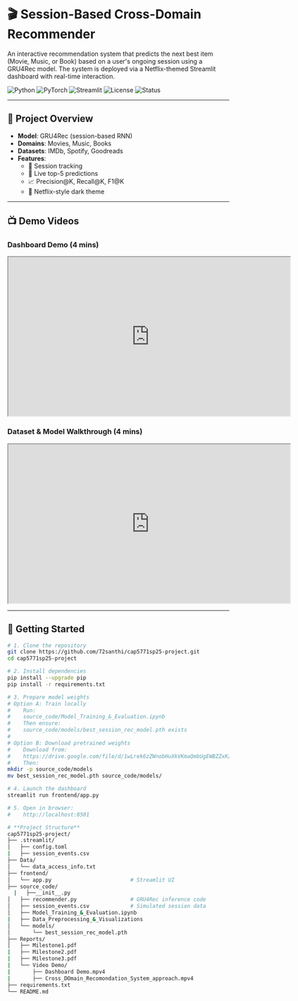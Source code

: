 # 🎬 Session-Based Cross-Domain Recommender

An interactive recommendation system that predicts the next best item (Movie, Music, or Book) based on a user's ongoing session using a GRU4Rec model. The system is deployed via a Netflix-themed Streamlit dashboard with real-time interaction.

![Python](https://img.shields.io/badge/Python-3.10-blue)
![PyTorch](https://img.shields.io/badge/PyTorch-2.0-orange)
![Streamlit](https://img.shields.io/badge/Streamlit-1.30.0-red)
![License](https://img.shields.io/github/license/72santhi/cap5771sp25-project)
![Status](https://img.shields.io/badge/Status-Active-brightgreen)

---

## 🎯 Project Overview

- **Model**: GRU4Rec (session-based RNN)
- **Domains**: Movies, Music, Books
- **Datasets**: IMDb, Spotify, Goodreads
- **Features**:
  - 🔁 Session tracking  
  - 🔮 Live top-5 predictions  
  - 📈 Precision@K, Recall@K, F1@K  
  - 🎨 Netflix-style dark theme  

---

## 📺 Demo Videos

### Dashboard Demo (4 mins)  
<iframe src="https://drive.google.com/file/d/1C1WuEWpatL2zhSvaX_6W_M98UIe9VejN/preview" width="640" height="360" allow="autoplay"></iframe>

### Dataset & Model Walkthrough (4 mins)  
<iframe src="https://drive.google.com/file/d/1Iag5igRfxkv7yLTSvamyQ1tScOKBfdf2/preview" width="640" height="360" allow="autoplay"></iframe>

---

## 🚀 Getting Started

```bash
# 1. Clone the repository
git clone https://github.com/72santhi/cap5771sp25-project.git
cd cap5771sp25-project

# 2. Install dependencies
pip install --upgrade pip
pip install -r requirements.txt

# 3. Prepare model weights
# Option A: Train locally
#    Run:
#    source_code/Model_Training_&_Evaluation.ipynb
#    Then ensure:
#    source_code/models/best_session_rec_model.pth exists
#
# Option B: Download pretrained weights
#    Download from:
#    https://drive.google.com/file/d/1wLrek6zZWnobHuXkVKmaQmbUgEWBZZxK/view?usp=sharing
#    Then:
mkdir -p source_code/models
mv best_session_rec_model.pth source_code/models/

# 4. Launch the dashboard
streamlit run frontend/app.py

# 5. Open in browser:
#    http://localhost:8501

# **Project Structure**
cap5771sp25-project/
├── .streamlit/
│   ├── config.toml
|   ├── session_events.csv
├── Data/
│   └── data_access_info.txt          
├── frontend/
│   └── app.py                         # Streamlit UI
├── source_code/
  |   ├──__init__.py 
│   ├── recommender.py                 # GRU4Rec inference code
│   ├── session_events.csv             # Simulated session data
│   ├── Model_Training_&_Evaluation.ipynb
|   ├── Data_Preprocessing_&_Visualizations
│   └── models/
│       └── best_session_rec_model.pth
├── Reports/
│   ├── Milestone1.pdf
|   ├── Milestone2.pdf
|   ├── Milestone3.pdf
|   └── Video Demo/
|       ├── Dashboard Demo.mpv4
|       ├── Cross_DOmain_Recomondation_System_approach.mpv4
├── requirements.txt
└── README.md


